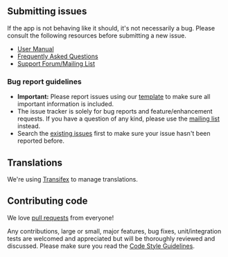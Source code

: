 ## Submitting issues

If the app is not behaving like it should, it's not necessarily a bug. Please consult the following resources before
submitting a new issue.

* [User Manual](https://k9mail.github.io/documentation.html)
* [Frequently Asked Questions](https://k9mail.github.io/documentation/faq.html)
* [Support Forum/Mailing List](http://groups.google.com/group/k-9-mail)

### Bug report guidelines

* __Important:__ Please report issues using our [template](https://github.com/k9mail/k-9/blob/master/.github/issue_template.md)
to make sure all important information is included.
* The issue tracker is solely for bug reports and feature/enhancement requests. If you have a question of any kind,
please use the [mailing list](http://groups.google.com/group/k-9-mail) instead.
* Search the [existing issues](https://github.com/k9mail/k-9/issues?q=) first to make sure your issue hasn't been
reported before.


## Translations

We're using [Transifex](https://www.transifex.com/k-9/k9mail/) to manage translations.


## Contributing code

We love [pull requests](https://github.com/k9mail/k-9/pulls) from everyone!

Any contributions, large or small, major features, bug fixes, unit/integration tests are welcomed and appreciated
but will be thoroughly reviewed and discussed.
Please make sure you read the [Code Style Guidelines](https://github.com/k9mail/k-9/wiki/CodeStyle).
